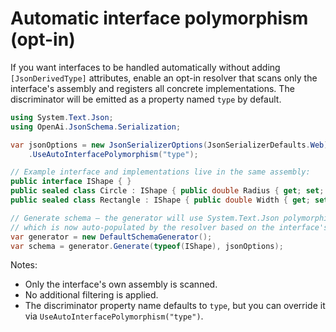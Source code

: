 # Automatic interface polymorphism (opt-in)

If you want interfaces to be handled automatically without adding `[JsonDerivedType]` attributes, enable an opt-in resolver that scans only the interface's assembly and registers all concrete implementations. The discriminator will be emitted as a property named `type` by default.

```csharp
using System.Text.Json;
using OpenAi.JsonSchema.Serialization;

var jsonOptions = new JsonSerializerOptions(JsonSerializerDefaults.Web)
    .UseAutoInterfacePolymorphism("type");

// Example interface and implementations live in the same assembly:
public interface IShape { }
public sealed class Circle : IShape { public double Radius { get; set; } }
public sealed class Rectangle : IShape { public double Width { get; set; } public double Height { get; set; } }

// Generate schema — the generator will use System.Text.Json polymorphism metadata,
// which is now auto-populated by the resolver based on the interface's assembly:
var generator = new DefaultSchemaGenerator();
var schema = generator.Generate(typeof(IShape), jsonOptions);
```

Notes:
- Only the interface's own assembly is scanned.
- No additional filtering is applied.
- The discriminator property name defaults to `type`, but you can override it via `UseAutoInterfacePolymorphism("type")`.